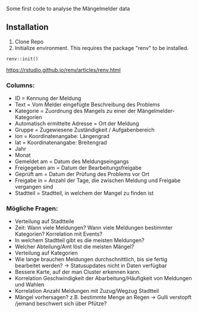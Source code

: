 Some first code to analyse the Mängelmelder data

## Installation
1. Clone Repo
2. Initialize environment. This requires the package "renv" to be installed.
``` 
renv::init()
```

https://rstudio.github.io/renv/articles/renv.html


### Columns:

- ID = Kennung der Meldung
- Text = Vom Melder eingefügte Beschreibung des Problems
- Kategorie = Zuordnung des Mangels zu einer der Mängelmelder-Kategorien
- Automatisch ermittelte Adresse = Ort der Meldung
- Gruppe = Zugewiesene Zuständigkeit / Aufgabenbereich
- lon = Koordinatenangabe: Längengrad
- lat = Koordinatenangabe: Breitengrad
- Jahr
- Monat
- Gemeldet am = Datum des Meldungseingangs
- Freigegeben am = Datum der Bearbeitungsfreigabe
- Geprüft am = Datum der Prüfung des Problems vor Ort
- Freigabe in = Anzahl der Tage, die zwischen Meldung und Freigabe vergangen sind
- Stadtteil = Stadtteil, in welchem der Mangel zu finden ist

### Mögliche Fragen:
- Verteilung auf Stadtteile
- Zeit: Wann viele Meldungen? Wann viele Meldungen bestimmter Kategorien? Korrelation mit Events?
- In welchem Stadtteil gibt es die meisten Meldungen?
- Welcher Abteilung/Amt löst die meisten Mängel?
- Verteilung auf Kategorien
- Wie lange brauchen Meldungen durchschnittlich, bis sie fertig bearbeitet werden? -> Statusupdates nicht in Daten
  verfügbar
- Bessere Karte, auf der man Cluster erkennen kann.
- Korrelation Geschwindigkeit der Abarbeitung/Häufigkeit von Meldungen und Wahlen
- Korrelation Anzahl Meldungen mit Zuzug/Wegzug Stadtteil
- Mängel vorhersagen? z.B. bestimmte Menge an Regen -> Gulli verstopft /jemand beschwert sich über Pfütze?